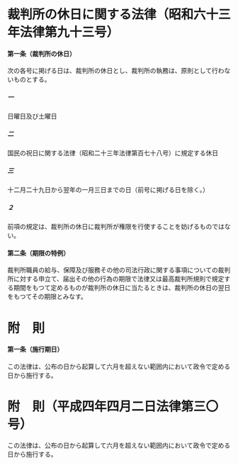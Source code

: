 # 裁判所の休日に関する法律（昭和六十三年法律第九十三号）
#### 第一条（裁判所の休日）
次の各号に掲げる日は、裁判所の休日とし、裁判所の執務は、原則として行わないものとする。
##### 一
日曜日及び土曜日
##### 二
国民の祝日に関する法律（昭和二十三年法律第百七十八号）に規定する休日
##### 三
十二月二十九日から翌年の一月三日までの日（前号に掲げる日を除く。）
##### ２
前項の規定は、裁判所の休日に裁判所が権限を行使することを妨げるものではない。
#### 第二条（期限の特例）
裁判所職員の給与、保障及び服務その他の司法行政に関する事項についての裁判所に対する申立て、届出その他の行為の期限で法律又は最高裁判所規則で規定する期間をもつて定めるものが裁判所の休日に当たるときは、裁判所の休日の翌日をもつてその期限とみなす。
# 附　則
#### 第一条（施行期日）
この法律は、公布の日から起算して六月を超えない範囲内において政令で定める日から施行する。
# 附　則（平成四年四月二日法律第三〇号）
この法律は、公布の日から起算して六月を超えない範囲内において政令で定める日から施行する。
